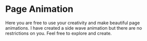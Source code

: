 # Page Animation

Here you are free to use your creativity and make beautiful page animations.
I have created a side wave animation but there are no restrictions on you. 
Feel free to explore and create.
